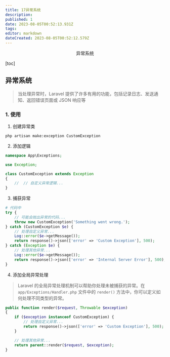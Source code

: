 ```yaml
---
title: 17异常系统
description: 
published: 1
date: 2023-08-05T00:52:13.931Z
tags: 
editor: markdown
dateCreated: 2023-08-05T00:52:12.579Z
---
```


<center>异常系统</center>



[toc]





## 异常系统

> 当处理异常时，Laravel 提供了许多有用的功能，包括记录日志、发送通知、返回错误页面或 JSON 响应等





### 1. 使用

1. 创建异常类

```shell
php artisan make:exception CustomException
```

2. 添加逻辑

```php
namespace App\Exceptions;

use Exception;

class CustomException extends Exception
{
    //  // 自定义异常逻辑...
}
```

3. 捕获异常

```php
# 代码中
try {
    // 可能会抛出异常的代码...
    throw new CustomException('Something went wrong.');
} catch (CustomException $e) {
    // 处理自定义异常...
    Log::error($e->getMessage());
    return response()->json(['error' => 'Custom Exception'], 500);
} catch (Exception $e) {
    // 处理其他异常...
    Log::error($e->getMessage());
    return response()->json(['error' => 'Internal Server Error'], 500);
}
```

4. 添加全局异常处理

> Laravel 的全局异常处理机制可以帮助你处理未被捕获的异常。在 `app/Exceptions/Handler.php` 文件中的 `render()` 方法中，你可以定义如何处理不同类型的异常。

```php
public function render($request, Throwable $exception)
{
    if ($exception instanceof CustomException) {
        // 处理自定义异常...
        return response()->json(['error' => 'Custom Exception'], 500);
    }

    // 处理其他异常...
    return parent::render($request, $exception);
}
```

